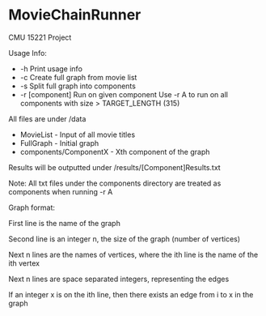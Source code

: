 MovieChainRunner
================

CMU 15221 Project

Usage Info:

 * -h                Print usage info
 * -c                Create full graph from movie list
 * -s                Split full graph into components
 * -r [component]    Run on given component
                     Use -r A to run on all components with size > TARGET_LENGTH (315)

All files are under /data

* MovieList - Input of all movie titles
* FullGraph - Initial graph 
* components/ComponentX - Xth component of the graph 

Results will be outputted under /results/[Component]Results.txt

Note: All txt files under the components directory are treated as components when running -r A

Graph format:

First line is the name of the graph

Second line is an integer n, the size of the graph (number of vertices)

Next n lines are the names of vertices, where the ith line is the name of the ith vertex

Next n lines are space separated integers, representing the edges

If an integer x is on the ith line, then there exists an edge from i to x in the graph


